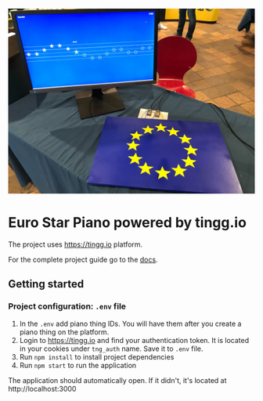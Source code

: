 ![Project overview](./docs/images/project.jpg)

# Euro Star Piano powered by tingg.io

The project uses https://tingg.io platform. 

For the complete project guide go to the [docs](docs/index.md).

## Getting started

### Project configuration: `.env` file

1. In the `.env` add piano thing IDs. You will have them after you create a piano thing on the platform.
2. Login to https://tingg.io and find your authentication token. It is located in your cookies under `tng_auth` name. Save it to `.env` file.
3. Run `npm install` to install project dependencies
4. Run `npm start` to run the application

The application should automatically open. If it didn't, it's located at http://localhost:3000
